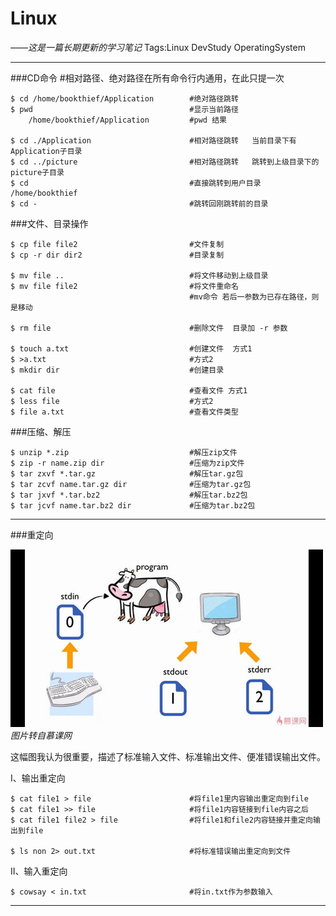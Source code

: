 # Linux
_——这是一篇长期更新的学习笔记_
Tags:Linux DevStudy OperatingSystem

---

###CD命令
    #相对路径、绝对路径在所有命令行内通用，在此只提一次
    
    $ cd /home/bookthief/Application        #绝对路径跳转
    $ pwd                                   #显示当前路径
        /home/bookthief/Application         #pwd 结果
        
    $ cd ./Application                      #相对路径跳转   当前目录下有Application子目录
    $ cd ../picture                         #相对路径跳转   跳转到上级目录下的picture子目录
    $ cd                                    #直接跳转到用户目录 /home/bookthief
    $ cd -                                  #跳转回刚跳转前的目录

###文件、目录操作

    $ cp file file2                         #文件复制
    $ cp -r dir dir2                        #目录复制
    
    $ mv file ..                            #将文件移动到上级目录
    $ mv file file2                         #将文件重命名
                                            #mv命令 若后一参数为已存在路径，则是移动
                                            
    $ rm file                               #删除文件  目录加 -r 参数
    
    $ touch a.txt                           #创建文件  方式1
    $ >a.txt                                #方式2
    $ mkdir dir                             #创建目录
    
    $ cat file                              #查看文件 方式1
    $ less file                             #方式2
    $ file a.txt                            #查看文件类型
    
###压缩、解压

    $ unzip *.zip                           #解压zip文件
    $ zip -r name.zip dir                   #压缩为zip文件
    $ tar zxvf *.tar.gz                     #解压tar.gz包
    $ tar zcvf name.tar.gz dir              #压缩为tar.gz包
    $ tar jxvf *.tar.bz2                    #解压tar.bz2包
    $ tar jcvf name.tar.bz2 dir             #压缩为tar.bz2包
    


----------


###重定向

![重定向](https://raw.githubusercontent.com/BookThief-D/pictures/master/Linux/Redirect.jpg)
*图片转自慕课网*

这幅图我认为很重要，描述了标准输入文件、标准输出文件、便准错误输出文件。

I、输出重定向
    
    $ cat file1 > file                      #将file1里内容输出重定向到file
    $ cat file1 >> file                     #将file1内容链接到file内容之后
    $ cat file1 file2 > file                #将file1和file2内容链接并重定向输出到file
    
    $ ls non 2> out.txt                     #将标准错误输出重定向到文件

II、输入重定向

    $ cowsay < in.txt                       #将in.txt作为参数输入


----------


    
    
    
    
    
    
    
    
    



